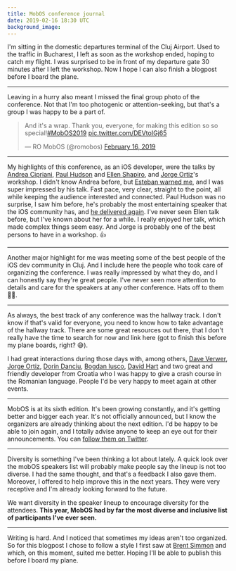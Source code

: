 ```yaml
---
title: MobOS conference journal
date: 2019-02-16 18:30 UTC
background_image: 
---
```


I'm sitting in the domestic departures terminal of the Cluj Airport. Used to the traffic in Bucharest, I left as soon as the workshop ended, hoping to catch my flight. I was surprised to be in front of my departure gate 30 minutes after I left the workshop. Now I hope I can also finish a blogpost before I board the plane.

***

Leaving in a hurry also meant I missed the final group photo of the conference. Not that I'm too photogenic or attention-seeking, but that's a group I was happy to be a part of.

<blockquote class="twitter-tweet" data-lang="en"><p lang="en" dir="ltr">And it&#39;s a wrap. Thank you, everyone, for making this edition so so special!<a href="https://twitter.com/hashtag/MobOS2019?src=hash&amp;ref_src=twsrc%5Etfw">#MobOS2019</a> <a href="https://t.co/DEVtoIGj65">pic.twitter.com/DEVtoIGj65</a></p>&mdash; RO MobOS (@romobos) <a href="https://twitter.com/romobos/status/1096800317788819457?ref_src=twsrc%5Etfw">February 16, 2019</a></blockquote>
<script async src="https://platform.twitter.com/widgets.js" charset="utf-8"></script>

***

My highlights of this conference, as an iOS developer, were the talks by [Andrea Cipriani](https://twitter.com/AndreaCipriani), [Paul Hudson](https://twitter.com/twostraws) and [Ellen Shapiro](https://twitter.com/designatednerd), and [Jorge Ortiz](https://twitter.com/jdortiz)'s workshop. I didn't know Andrea before, but [Esteban warned me](https://twitter.com/esttorhe/status/1095279824145448961), and I was super impressed by his talk. Fast pace, very clear, straight to the point, all while keeping the audience interested and connected. Paul Hudson was no surprise, I saw him before, he's probably the most entertaining speaker that the iOS community has, and [he delivered again](https://twitter.com/marius_const/status/1096054435439173632). I've never seen Ellen talk before, but I've known about her for a while. I really enjoyed her talk, which made complex things seem easy. And Jorge is probably one of the best persons to have in a workshop. 👍

***

Another major highlight for me was meeting some of the best people of the iOS dev community in Cluj. And I include here the people who took care of organizing the conference. I was really impressed by what they do, and I can honestly say they're great people. I've never seen more attention to details and care for the speakers at any other conference. Hats off to them 🙇‍♂️.

***

As always, the best track of any conference was the hallway track. I don't know if that's valid for everyone, you need to know how to take advantage of the hallway track. There are some great resources out there, that I don't really have the time to search for now and link here (got to finish this before my plane boards, right? 😅).

I had great interactions during those days with, among others, [Dave Verwer](https://twitter.com/daveverwer), [Jorge Ortiz](https://twitter.com/jdortiz), [Dorin Danciu](https://twitter.com/dorindanciu), [Bogdan Iusco](https://twitter.com/bogdaniusco), [David Hart](https://twitter.com/dhartbit) and two great and friendly developer from Croatia who I was happy to give a crash course in the Romanian language. People I'd be very happy to meet again at other events.

***

MobOS is at its sixth edition. It's been growing constantly, and it's getting better and bigger each year. It's not officially announced, but I know the organizers are already thinking about the next edition. I'd be happy to be able to join again, and I totally advise anyone to keep an eye out for their announcements. You can [follow them on Twitter](https://twitter.com/romobos/).

***

Diversity is something I've been thinking a lot about lately. A quick look over the mobOS speakers list will probably make people say the lineup is not too diverse. I had the same thought, and that's a feedback I also gave them. Moreover, I offered to help improve this in the next years. They were very receptive and I'm already looking forward to the future.

We want diversity in the speaker lineup to encourage diversity for the attendees. **This year, MobOS had by far the most diverse and inclusive list of participants I've ever seen.**

***

Writing is hard. And I noticed that sometimes my ideas aren't too organized. So for this blogpost I chose to follow a style I first saw at [Brent Simmon](http://inessential.com/) and which, on this moment, suited me better. Hoping I'll be able to publish this before I board my plane.
